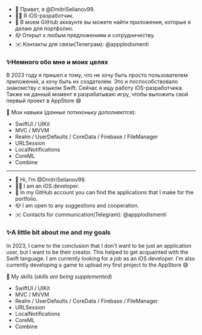 - 👋 Привет, я @DmitriSelianov99.
- 👨‍💻 Я iOS-разработчик. 
- 👻 В моем GitHub аккаунте вы можете найти приложения, которые я делаю для портфолио.
- 📪 Открыт к любым предложениям и сотрудничеству.
- ✉️ Контакты для связи(Телеграм): @appplodismenti

### ✨Немного обо мне и моих целях
В 2023 году я пришел к тому, что не хочу быть просто пользователем приложений, а хочу быть их создателем. Это и поспособствовало знакомству с языком Swift. 
Сейчас я ищу работу iOS-разработчика.
Также на данный момент я разрабатываю игру, чтобы выложить свой первый проект в AppStore 😅

💪 Мои навыки (_данные потихоньку дополняются_):
 - SwiftUI / UIKit
 - MVC / MVVM
 - Realm / UserDefaults / CoreData / Firebase / FileManager
 - URLSession
 - LocalNotifications
 - CoreML
 - Combine

---

- 👋 Hi, I’m @DmitriSelianov99.
- 👨‍💻 I am an iOS developer. 
- 👻 In my GitHub account you can find the applications that I make for the portfolio.
- 📪 I am open to any suggestions and cooperation.
- ✉️ Contacts for communication(Telegram): @appplodismenti

### ✨A little bit about me and my goals
In 2023, I came to the conclusion that I don't want to be just an application user, but I want to be their creator. This helped to get acquainted with the Swift language. 
I am currently looking for a job as an iOS developer.
I'm also currently developing a game to upload my first project to the AppStore 😅

💪 My skills (_skills are being supplemented_)
- SwiftUI / UIKit
 - MVC / MVVM
 - Realm / UserDefaults / CoreData / Firebase / FileManager
 - URLSession
 - LocalNotifications
 - CoreML
 - Combine

<!---
DmitriSelianov99/DmitriSelianov99 is a ✨ special ✨ repository because its `README.md` (this file) appears on your GitHub profile.
You can click the Preview link to take a look at your changes.
--->
